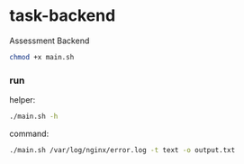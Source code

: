 # task-backend
Assessment Backend


```bash
chmod +x main.sh
```

### run 
helper:
```bash
./main.sh -h
```

command:
```bash
./main.sh /var/log/nginx/error.log -t text -o output.txt
```
